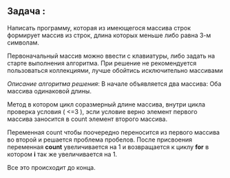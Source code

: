 ## **Задача** :

Написать программу, которая из имеющегося массива строк формирует массив из строк, длина которых меньше либо равна 3-м символам.



Первоначальный массив можно ввести с клавиатуры, либо задать на старте выполнения алгоритма.
 При решение не рекомендуется пользоваться коллекциями, лучше обойтись исключительно массивами

_Описание алгоритма решения_:
В начале объявляется два массива: Оба массива одинаковой  длины. 

 Метод в котором цикл соразмерный длине массива, внутри цикла проверка условия ( <=3 ), эсли условие верно элемент первого массива заносится в count элемент второго массива. 

 Переменная count чтобы поочередно переносится из первого массива во второй и решается проблема пробелов. 
 После присвоения переменная **count** увеличивается  на 1 и возвращается к циклу **for** в котором **i** так же увеличивается на 1. 

 Все это происходит до конца.
